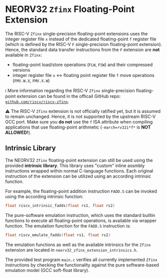 # NEORV32 `Zfinx` Floating-Point Extension

The RISC-V `Zfinx` single-precision floating-point extensions uses the integer register file `x` instead of the dedicated floating-point `f` register file (which is
defined by the RISC-V `F` single-precision floating-point extension). Hence, the standard data transfer instructions from the `F` extension are **not** available in `Zfinx`:

* floating-point load/store operations (`FLW`, `FSW`) and their compressed versions
* integer register file `x` <-> floating point register file `f` move operations (`FMV.W.X`, `FMV.X.W`)


:information_source: More information regarding the RISC-V `Zfinx` single-precision floating-point extension can be found in the officail GitHub repo:
[`github.com/riscv/riscv-zfinx`](https://github.com/riscv/riscv-zfinx).

:warning: The RISC-V `Zfinx` extension is not officially ratified yet, but it is assumed to remain unchanged. Hence, it is not supported by the upstream RISC-V GCC port.
Make sure you **do not** use the `f` ISA attribute when compiling applications that use floating-point arithmetic (`-march=rv32i*f*` is **NOT ALLOWED!**).


## Intrinsic Library

The NEORV32 `Zfinx` floating-point extension can still be used using the provided **intrinsic library**. This library uses "custom" inline assmbly instructions
wrapped within normal C-language functions. Each original instruction of the extension can be utilized using an according intrinsic function.

For example, the floating-point addition instruction `FADD.S` can be invoked using the according intrinsic function:

```c
float riscv_intrinsic_fadds(float rs1, float rs2)
```

The pure-software emulation instruction, which uses the standard builtin functions to execute all floating-point operations, is available via wrapper function. The
emulation function for the `FADD.S` instruction is:

```c
float riscv_emulate_fadds(float rs1, float rs2)
```

The emulation functions as well as the available intrinsics for the `Zfinx` extension are located in `neorv32_zfinx_extension_intrinsics.h`.

The provided test program `main.c` verifies all currently implemented `Zfinx` instructions by checking the functionality against the pure software-based emulation model
(GCC soft-float library).
